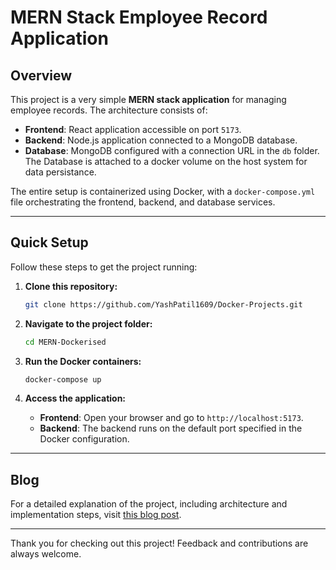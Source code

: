 # MERN Stack Employee Record Application

## Overview
This project is a very simple **MERN stack application** for managing employee records. The architecture consists of:
- **Frontend**: React application accessible on port `5173`.
- **Backend**: Node.js application connected to a MongoDB database.
- **Database**: MongoDB configured with a connection URL in the `db` folder. The Database is attached to a docker volume on the host system for data persistance.

The entire setup is containerized using Docker, with a `docker-compose.yml` file orchestrating the frontend, backend, and database services.

---

## Quick Setup

Follow these steps to get the project running:

1. **Clone this repository:**
   ```bash
   git clone https://github.com/YashPatil1609/Docker-Projects.git
   ```

2. **Navigate to the project folder:**
   ```bash
   cd MERN-Dockerised
   ```

3. **Run the Docker containers:**
   ```bash
   docker-compose up
   ```

4. **Access the application:**
   - **Frontend**: Open your browser and go to `http://localhost:5173`.
   - **Backend**: The backend runs on the default port specified in the Docker configuration.

---

## Blog
For a detailed explanation of the project, including architecture and implementation steps, visit [this blog post](https://yashpatilofficial.hashnode.dev/containerizing-a-mern-stack-application).

---

Thank you for checking out this project! Feedback and contributions are always welcome.
